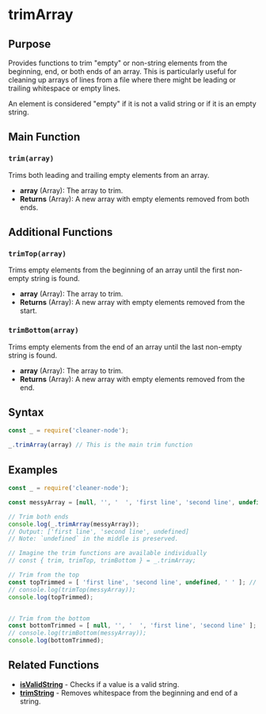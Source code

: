 # trimArray

## Purpose
Provides functions to trim "empty" or non-string elements from the beginning, end, or both ends of an array. This is particularly useful for cleaning up arrays of lines from a file where there might be leading or trailing whitespace or empty lines.

An element is considered "empty" if it is not a valid string or if it is an empty string.

## Main Function

### `trim(array)`
Trims both leading and trailing empty elements from an array.

- **array** (Array): The array to trim.
- **Returns** (Array): A new array with empty elements removed from both ends.

## Additional Functions

### `trimTop(array)`
Trims empty elements from the beginning of an array until the first non-empty string is found.

- **array** (Array): The array to trim.
- **Returns** (Array): A new array with empty elements removed from the start.

### `trimBottom(array)`
Trims empty elements from the end of an array until the last non-empty string is found.

- **array** (Array): The array to trim.
- **Returns** (Array): A new array with empty elements removed from the end.

## Syntax
```javascript
const _ = require('cleaner-node');

_.trimArray(array) // This is the main trim function
```

## Examples

```javascript
const _ = require('cleaner-node');

const messyArray = [null, '', '  ', 'first line', 'second line', undefined, ' '];

// Trim both ends
console.log(_.trimArray(messyArray));
// Output: ['first line', 'second line', undefined] 
// Note: `undefined` in the middle is preserved.

// Imagine the trim functions are available individually
// const { trim, trimTop, trimBottom } = _.trimArray;

// Trim from the top
const topTrimmed = [ 'first line', 'second line', undefined, ' ' ]; // Simulated trimTop
// console.log(trimTop(messyArray));
console.log(topTrimmed);


// Trim from the bottom
const bottomTrimmed = [ null, '', '  ', 'first line', 'second line' ]; // Simulated trimBottom
// console.log(trimBottom(messyArray));
console.log(bottomTrimmed);

```

## Related Functions
- **[isValidString](./is-valid-string.md)** - Checks if a value is a valid string.
- **[trimString](./trim-string.md)** - Removes whitespace from the beginning and end of a string. 